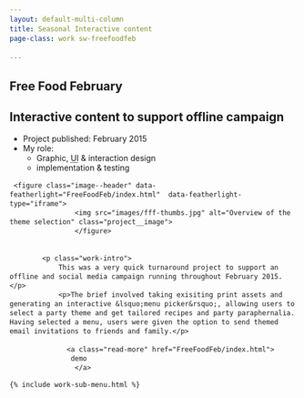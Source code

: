 ```yaml
---
layout: default-multi-column
title: Seasonal Interactive content
page-class: work sw-freefoodfeb

---
```

<!-- #footer-scripts: '<script src="/assets/js/min/featherlight.min.js"></script>
<link rel="stylesheet" href="/assets/css/featherlight.min.css">' -->
<section class="content__primary content-primary__multi-column">
    <h1 class="post--head__primary">Free Food February</h1>
        <h2 class="post--head__subhead">Interactive content to support offline campaign</h2>
               <ul class="project__meta  no-marker">
                  <li>
                   Project published:
                    <time datetime="2015-02" class="project__meta--date">
                         February 2015
                     </time>
                    </li>
                     <li>My role:
                         <ul class="project__role--profile">
                             <li>Graphic, <abbr title="User Interface">UI</abbr> &amp; interaction design</li>
                             <li>implementation &amp; testing</li>
                         </ul>
                     </li>
                </ul>
                
     <figure class="image--header" data-featherlight="FreeFoodFeb/index.html"  data-featherlight-type="iframe">
                    <img src="images/fff-thumbs.jpg" alt="Overview of the theme selection" class="project__image">
                    </figure>
 

            <p class="work-intro">
                This was a very quick turnaround project to support an offline and social media campaign running throughout February 2015.</p>
                <p>The brief involved taking exisiting print assets and generating an interactive &lsquo;menu picker&rsquo;, allowing users to select a party theme and get tailored recipes and party paraphernalia. Having selected a menu, users were given the option to send themed email invitations to friends and family.</p>
                  
                  <a class="read-more" href="FreeFoodFeb/index.html">
                   demo
                    </a>
               
                




            
</section>

<aside role="supplmental"  class="content__supplemental">

    {% include work-sub-menu.html %}

</aside>
